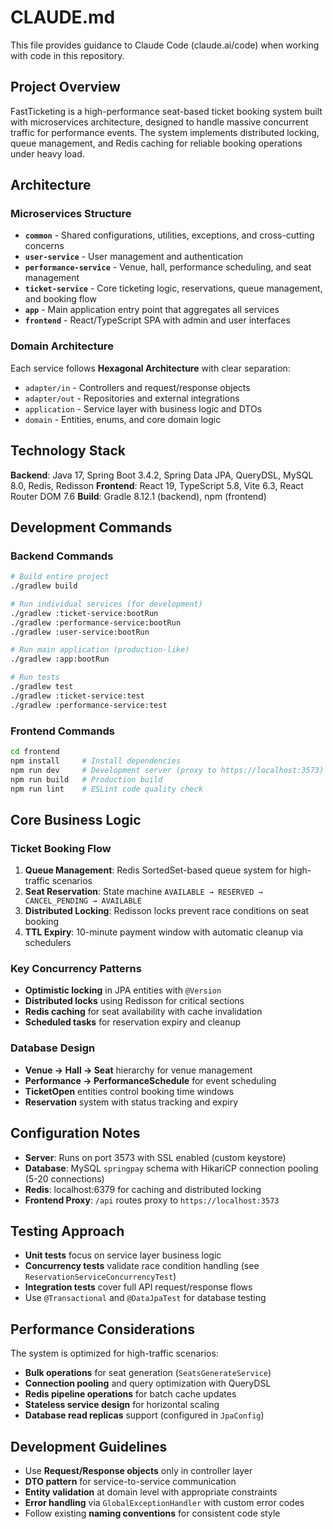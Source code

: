 # CLAUDE.md

This file provides guidance to Claude Code (claude.ai/code) when working with code in this repository.

## Project Overview

FastTicketing is a high-performance seat-based ticket booking system built with microservices architecture, designed to handle massive concurrent traffic for performance events. The system implements distributed locking, queue management, and Redis caching for reliable booking operations under heavy load.

## Architecture

### Microservices Structure
- **`common`** - Shared configurations, utilities, exceptions, and cross-cutting concerns
- **`user-service`** - User management and authentication
- **`performance-service`** - Venue, hall, performance scheduling, and seat management
- **`ticket-service`** - Core ticketing logic, reservations, queue management, and booking flow
- **`app`** - Main application entry point that aggregates all services
- **`frontend`** - React/TypeScript SPA with admin and user interfaces

### Domain Architecture
Each service follows **Hexagonal Architecture** with clear separation:
- `adapter/in` - Controllers and request/response objects
- `adapter/out` - Repositories and external integrations
- `application` - Service layer with business logic and DTOs
- `domain` - Entities, enums, and core domain logic

## Technology Stack

**Backend**: Java 17, Spring Boot 3.4.2, Spring Data JPA, QueryDSL, MySQL 8.0, Redis, Redisson
**Frontend**: React 19, TypeScript 5.8, Vite 6.3, React Router DOM 7.6
**Build**: Gradle 8.12.1 (backend), npm (frontend)

## Development Commands

### Backend Commands
```bash
# Build entire project
./gradlew build

# Run individual services (for development)
./gradlew :ticket-service:bootRun
./gradlew :performance-service:bootRun  
./gradlew :user-service:bootRun

# Run main application (production-like)
./gradlew :app:bootRun

# Run tests
./gradlew test
./gradlew :ticket-service:test
./gradlew :performance-service:test
```

### Frontend Commands
```bash
cd frontend
npm install     # Install dependencies
npm run dev     # Development server (proxy to https://localhost:3573)
npm run build   # Production build
npm run lint    # ESLint code quality check
```

## Core Business Logic

### Ticket Booking Flow
1. **Queue Management**: Redis SortedSet-based queue system for high-traffic scenarios
2. **Seat Reservation**: State machine `AVAILABLE → RESERVED → CANCEL_PENDING → AVAILABLE`
3. **Distributed Locking**: Redisson locks prevent race conditions on seat booking
4. **TTL Expiry**: 10-minute payment window with automatic cleanup via schedulers

### Key Concurrency Patterns
- **Optimistic locking** in JPA entities with `@Version`
- **Distributed locks** using Redisson for critical sections
- **Redis caching** for seat availability with cache invalidation
- **Scheduled tasks** for reservation expiry and cleanup

### Database Design
- **Venue → Hall → Seat** hierarchy for venue management
- **Performance → PerformanceSchedule** for event scheduling  
- **TicketOpen** entities control booking time windows
- **Reservation** system with status tracking and expiry

## Configuration Notes

- **Server**: Runs on port 3573 with SSL enabled (custom keystore)
- **Database**: MySQL `springpay` schema with HikariCP connection pooling (5-20 connections)
- **Redis**: localhost:6379 for caching and distributed locking
- **Frontend Proxy**: `/api` routes proxy to `https://localhost:3573`

## Testing Approach

- **Unit tests** focus on service layer business logic
- **Concurrency tests** validate race condition handling (see `ReservationServiceConcurrencyTest`)
- **Integration tests** cover full API request/response flows
- Use `@Transactional` and `@DataJpaTest` for database testing

## Performance Considerations

The system is optimized for high-traffic scenarios:
- **Bulk operations** for seat generation (`SeatsGenerateService`)
- **Connection pooling** and query optimization with QueryDSL
- **Redis pipeline operations** for batch cache updates
- **Stateless service design** for horizontal scaling
- **Database read replicas** support (configured in `JpaConfig`)

## Development Guidelines

- Use **Request/Response objects** only in controller layer
- **DTO pattern** for service-to-service communication
- **Entity validation** at domain level with appropriate constraints
- **Error handling** via `GlobalExceptionHandler` with custom error codes
- Follow existing **naming conventions** for consistent code style